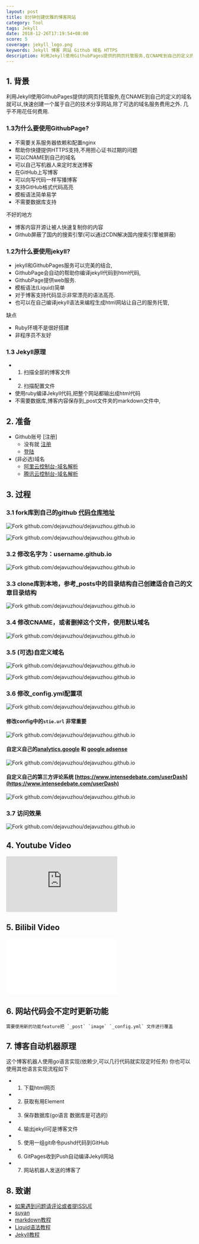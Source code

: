 ```yaml
---
layout: post
title: 8分钟创建优雅的博客网站
category: Tool
tags: Jekyll
date: 2018-12-26T17:19:54+08:00
score: 5
coverage: jekyll_logo.png
keywords: Jekyll 博客 网站 Github 域名 HTTPS
description: 利用Jekyll使用GithubPages提供的网页托管服务,在CNAME到自己的定义的域名就可以,快速创建一个属于自己的技术分享网站,除了可选的域名服务费用之外,几乎不用花任何费用.
---
```


## 1. 背景

利用Jekyll使用GithubPages提供的网页托管服务,在CNAME到自己的定义的域名就可以,快速创建一个属于自己的技术分享网站,除了可选的域名服务费用之外.
几乎不用花任何费用.


### 1.3为什么要使用GithubPage?
- 不需要关系服务器依赖和配置nginx
- 帮助你快捷提供HTTPS支持,不用担心证书过期的问题
- 可以CNAME到自己的域名
- 可以自己写机器人来定时发送博客
- 在GitHub上写博客
- 可以向写代码一样写播博客
- 支持GitHub格式代码高亮
- 模板语法简单易学
- 不需要数据库支持

不好的地方

- 博客内容开源让被人快速复制你的内容
- Github屏蔽了国内的搜索引擎(可以通过CDN解决国内搜索引擎被屏蔽)

### 1.2为什么要使用jekyll?

- jekyll和GithubPages服务可以完美的结合,
- GithubPage会自动的帮助你编译jekyll代码到html代码,
- GithubPage提供web服务.
- 模板语法(Liquid)简单
- 对于博客支持代码显示非常漂亮的语法高亮.
- 也可以在自己编译jekyll语法来编程生成html网站让自己的服务托管,

缺点

- Ruby环境不是很好搭建
- 非程序员不友好


### 1.3 Jekyll原理

- 1. 扫描全部的博客文件
- 2. 扫描配置文件
- 使用ruby编译Jekyll代码,把整个网站都输出成html代码
- 不需要数据库,博客内容保存到_post文件夹的markdown文件中,



## 2. 准备

- Github账号 [注册]
    - 没有就 [注册](https://github.com/join?source=login)
    - [登陆](https://github.com/login)
- (非必选)域名
    - [阿里云控制台-域名解析](https://home.console.aliyun.com/new?spm=a2c1d.8251892.aliyun_topbar.2.ef335b76b9g0Br#/)
    - [腾讯云控制台-域名解析](https://cloud.tencent.com/login)
    
## 3. 过程

### 3.1 fork库到自己的github [代码仓库地址](https://github.com/dejavuzhou/dejavuzhou.github.io)

![Fork github.com/dejavuzhou/dejavuzhou.github.io](/assets/image/jekyll_fork01.png)

![Fork github.com/dejavuzhou/dejavuzhou.github.io](/assets/image/jekyll_fork02.png)

### 3.2 修改名字为：username.github.io

![Fork github.com/dejavuzhou/dejavuzhou.github.io](/assets/image/jekyll_fork03.png)

### 3.3 clone库到本地，参考_posts中的目录结构自己创建适合自己的文章目录结构

![Fork github.com/dejavuzhou/dejavuzhou.github.io](/assets/image/jekyll_fork04.png)

### 3.4 修改CNAME，或者删掉这个文件，使用默认域名

![Fork github.com/dejavuzhou/dejavuzhou.github.io](/assets/image/jekyll_fork09.png)

### 3.5 (可选)自定义域名

![Fork github.com/dejavuzhou/dejavuzhou.github.io](/assets/image/jekyll_fork05.png)

![Fork github.com/dejavuzhou/dejavuzhou.github.io](/assets/image/jekyll_fork06.png)

### 3.6 修改_config.yml配置项

![Fork github.com/dejavuzhou/dejavuzhou.github.io](/assets/image/jekyll_fork08.png)

#### 修改config中的`stie.url` **非常重要**

![Fork github.com/dejavuzhou/dejavuzhou.github.io](/assets/image/jekyll_fork11.png)

#### 自定义自己的[analytics.google](http://analytics.google.com) 和 [google adsense](https://www.google.com/adsense)

![Fork github.com/dejavuzhou/dejavuzhou.github.io](/assets/image/jekyll_fork12.png)

#### 自定义自己的第三方评论系统 [https://www.intensedebate.com/userDash](https://www.intensedebate.com/userDash)

![Fork github.com/dejavuzhou/dejavuzhou.github.io](/assets/image/jekyll_fork13.png)

### 3.7 访问效果

![Fork github.com/dejavuzhou/dejavuzhou.github.io](/assets/image/jekyll_fork10.png)

## 4. Youtube Video

<iframe src="https://www.youtube.com/embed/A5V9US-O63A" frameborder="0" allow="accelerometer; autoplay; encrypted-media; gyroscope; picture-in-picture" allowfullscreen></iframe>

## 5. Bilibil Video

<iframe src="//player.bilibili.com/player.html?aid=37191994&cid=65354973&page=1" scrolling="no" border="0" frameborder="no" framespacing="0" allowfullscreen="true"> </iframe>

## 6. 网站代码会不定时更新功能
    需要使用新的功能feature把 `_post` `image` `_config.yml` 文件进行覆盖
    
## 7. 博客自动机器原理
这个博客机器人使用go语言实现(依赖少,可以几行代码就实现定时任务)
你也可以使用其他语言实现流程如下
- 1. 下载html网页 
- 2. 获取有用Element 
- 3. 保存数据库(go语言 数据库是可选的) 
- 4. 输出jekyll可是博客文件 
- 5. 使用一组git命令pushd代码到GitHub 
- 6. GitPages收到Push自动编译Jekyll网站
- 7. 网站机器人发送的博客了

## 8. 致谢
- [如果遇到问题请评论或者提ISSUE](https://github.com/dejavuzhou/dejavuzhou.github.io/issues)
- [suyan](https://github.com/suyan/suyan.github.io)
- [markdown教程](https://mojotv.cn/2018/11/21/learn-markdown.html)
- [Liquid语法教程](https://liquid.bootcss.com/basics/types/)
- [Jekyll教程](https://jekyllcn.com/)


